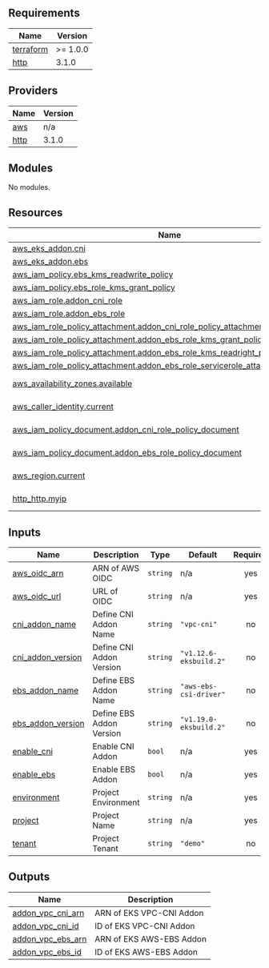 <!-- BEGIN_TF_DOCS -->
## Requirements

| Name | Version |
|------|---------|
| <a name="requirement_terraform"></a> [terraform](#requirement\_terraform) | >= 1.0.0 |
| <a name="requirement_http"></a> [http](#requirement\_http) | 3.1.0 |

## Providers

| Name | Version |
|------|---------|
| <a name="provider_aws"></a> [aws](#provider\_aws) | n/a |
| <a name="provider_http"></a> [http](#provider\_http) | 3.1.0 |

## Modules

No modules.

## Resources

| Name | Type |
|------|------|
| [aws_eks_addon.cni](https://registry.terraform.io/providers/hashicorp/aws/latest/docs/resources/eks_addon) | resource |
| [aws_eks_addon.ebs](https://registry.terraform.io/providers/hashicorp/aws/latest/docs/resources/eks_addon) | resource |
| [aws_iam_policy.ebs_kms_readwrite_policy](https://registry.terraform.io/providers/hashicorp/aws/latest/docs/resources/iam_policy) | resource |
| [aws_iam_policy.ebs_role_kms_grant_policy](https://registry.terraform.io/providers/hashicorp/aws/latest/docs/resources/iam_policy) | resource |
| [aws_iam_role.addon_cni_role](https://registry.terraform.io/providers/hashicorp/aws/latest/docs/resources/iam_role) | resource |
| [aws_iam_role.addon_ebs_role](https://registry.terraform.io/providers/hashicorp/aws/latest/docs/resources/iam_role) | resource |
| [aws_iam_role_policy_attachment.addon_cni_role_policy_attachment](https://registry.terraform.io/providers/hashicorp/aws/latest/docs/resources/iam_role_policy_attachment) | resource |
| [aws_iam_role_policy_attachment.addon_ebs_role_kms_grant_policy_attachment](https://registry.terraform.io/providers/hashicorp/aws/latest/docs/resources/iam_role_policy_attachment) | resource |
| [aws_iam_role_policy_attachment.addon_ebs_role_kms_readright_policy_attachment](https://registry.terraform.io/providers/hashicorp/aws/latest/docs/resources/iam_role_policy_attachment) | resource |
| [aws_iam_role_policy_attachment.addon_ebs_role_servicerole_attachment](https://registry.terraform.io/providers/hashicorp/aws/latest/docs/resources/iam_role_policy_attachment) | resource |
| [aws_availability_zones.available](https://registry.terraform.io/providers/hashicorp/aws/latest/docs/data-sources/availability_zones) | data source |
| [aws_caller_identity.current](https://registry.terraform.io/providers/hashicorp/aws/latest/docs/data-sources/caller_identity) | data source |
| [aws_iam_policy_document.addon_cni_role_policy_document](https://registry.terraform.io/providers/hashicorp/aws/latest/docs/data-sources/iam_policy_document) | data source |
| [aws_iam_policy_document.addon_ebs_role_policy_document](https://registry.terraform.io/providers/hashicorp/aws/latest/docs/data-sources/iam_policy_document) | data source |
| [aws_region.current](https://registry.terraform.io/providers/hashicorp/aws/latest/docs/data-sources/region) | data source |
| [http_http.myip](https://registry.terraform.io/providers/hashicorp/http/3.1.0/docs/data-sources/http) | data source |

## Inputs

| Name | Description | Type | Default | Required |
|------|-------------|------|---------|:--------:|
| <a name="input_aws_oidc_arn"></a> [aws\_oidc\_arn](#input\_aws\_oidc\_arn) | ARN of AWS OIDC | `string` | n/a | yes |
| <a name="input_aws_oidc_url"></a> [aws\_oidc\_url](#input\_aws\_oidc\_url) | URL of OIDC | `string` | n/a | yes |
| <a name="input_cni_addon_name"></a> [cni\_addon\_name](#input\_cni\_addon\_name) | Define CNI Addon Name | `string` | `"vpc-cni"` | no |
| <a name="input_cni_addon_version"></a> [cni\_addon\_version](#input\_cni\_addon\_version) | Define CNI Addon Version | `string` | `"v1.12.6-eksbuild.2"` | no |
| <a name="input_ebs_addon_name"></a> [ebs\_addon\_name](#input\_ebs\_addon\_name) | Define EBS Addon Name | `string` | `"aws-ebs-csi-driver"` | no |
| <a name="input_ebs_addon_version"></a> [ebs\_addon\_version](#input\_ebs\_addon\_version) | Define EBS Addon Version | `string` | `"v1.19.0-eksbuild.2"` | no |
| <a name="input_enable_cni"></a> [enable\_cni](#input\_enable\_cni) | Enable CNI Addon | `bool` | n/a | yes |
| <a name="input_enable_ebs"></a> [enable\_ebs](#input\_enable\_ebs) | Enable EBS Addon | `bool` | n/a | yes |
| <a name="input_environment"></a> [environment](#input\_environment) | Project Environment | `string` | n/a | yes |
| <a name="input_project"></a> [project](#input\_project) | Project Name | `string` | n/a | yes |
| <a name="input_tenant"></a> [tenant](#input\_tenant) | Project Tenant | `string` | `"demo"` | no |

## Outputs

| Name | Description |
|------|-------------|
| <a name="output_addon_vpc_cni_arn"></a> [addon\_vpc\_cni\_arn](#output\_addon\_vpc\_cni\_arn) | ARN of EKS VPC-CNI Addon |
| <a name="output_addon_vpc_cni_id"></a> [addon\_vpc\_cni\_id](#output\_addon\_vpc\_cni\_id) | ID of EKS VPC-CNI Addon |
| <a name="output_addon_vpc_ebs_arn"></a> [addon\_vpc\_ebs\_arn](#output\_addon\_vpc\_ebs\_arn) | ARN of EKS AWS-EBS Addon |
| <a name="output_addon_vpc_ebs_id"></a> [addon\_vpc\_ebs\_id](#output\_addon\_vpc\_ebs\_id) | ID of EKS AWS-EBS Addon |
<!-- END_TF_DOCS -->
